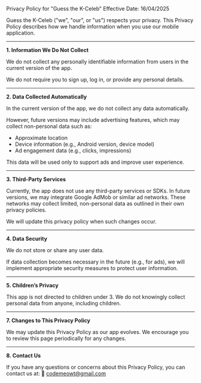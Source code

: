 Privacy Policy for "Guess the K-Celeb"
Effective Date: 16/04/2025

Guess the K-Celeb ("we", "our", or "us") respects your privacy. This Privacy Policy describes how we handle information when you use our mobile application.

-----------------------------------

**1. Information We Do Not Collect**

We do not collect any personally identifiable information from users in the current version of the app.

We do not require you to sign up, log in, or provide any personal details.

-----------------------------------

**2. Data Collected Automatically**

In the current version of the app, we do not collect any data automatically.

However, future versions may include advertising features, which may collect non-personal data such as:

- Approximate location
- Device information (e.g., Android version, device model)
- Ad engagement data (e.g., clicks, impressions)

This data will be used only to support ads and improve user experience.

-----------------------------------

**3. Third-Party Services**

Currently, the app does not use any third-party services or SDKs.
In future versions, we may integrate Google AdMob or similar ad networks. These networks may collect limited, non-personal data as outlined in their own privacy policies.

We will update this privacy policy when such changes occur.

-----------------------------------

**4. Data Security**

We do not store or share any user data.

If data collection becomes necessary in the future (e.g., for ads), we will implement appropriate security measures to protect user information.

-----------------------------------

**5. Children’s Privacy**

This app is not directed to children under 3.
We do not knowingly collect personal data from anyone, including children.

-----------------------------------

**7. Changes to This Privacy Policy**

We may update this Privacy Policy as our app evolves. We encourage you to review this page periodically for any changes.

-----------------------------------

**8. Contact Us**

If you have any questions or concerns about this Privacy Policy, you can contact us at:
📧 codemeowt@gmail.com
